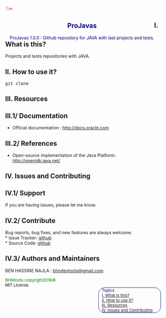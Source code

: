 <html>
<head>
  <meta charset="utf-8" />
  <title>ProJavas</title>
  <script type="text/javascript" src="http://code.jquery.com/jquery-latest.min.js"></script>
</head>
<body>
    <header>
        <section style="color:blue;float:left;padding-right:20px;">
         <img src="imgs/logoJava.png" style="width:25px;height:25px;">
         </section>
        <section style="color:navy;float:left;padding-left:15px;">
        <h1>ProJavas</h1>
        <citation>
        ProJavas 1.0.0 : Github repository for JAVA with last projects and tests.</citation>
        </section>
    </header>
<article>

<h1 id='idtitle1'>I. What is this?</h1>
<p>Projects and tests repositories with JAVA.</p>
<h1 id='idtitle2'>II. How to use it?</h1>
<p><pre>git clone</pre></p>

<h1 id='idtitle3'>III. Resources</h1>
<h2>III.1/ Documentation</h2>
<ul>
<li>Official documentation : <a href="http://docs.oracle.com">http://docs.oracle.com</a></li>
</ul>
<h2>III.2/ References</h2>
<ul>
<li>Open-source implementation of the Java Platform: <a href="http://openjdk.java.net/">http://openjdk.java.net/</a></li>
</ul>
<h1 id='idtitle4'>IV. Issues and Contributing</h1> 
<h2>IV.1/ Support</h2>
<p>
If you are having issues, please let me know.
</p>
<h2>IV.2/ Contribute</h2>
<p>Bug reports, bug fixes, and new features are always welcome.<br>
* Issue Tracker: <a href="https://github.com/NajlaBH/ProJavas/issues">github</a><br>
* Source Code: <a href="https://github.com/NajlaBH/ProJavas/pulls">github</a></p>
<h2 id='idtitleE'>IV.3/ Authors and Maintainers</h2>
<p>BEN HASSINE NAJLA : <a href="MAILTO:bhndevtools@gmail.com?Subject=DockerBIum">bhndevtools@gmail.com</a></p>
<section style="font: bold;color:green;align:center;font-size:small;">
<footer>
BHNtools-copyright2016©
<br>
<span style="color:black;">MIT License.</span>
</footer>
</section>
</section>
</article>
<aside style='float:right; font:bold; color:navy; align:center; font-size:small; border: 1.5px solid; border-radius:20px; width:200px;'>
 <div style='font:bold;width:250px;padding-left:5px; padding-right:5px; margin-left:5px;'>Topics<br>
<a href=#idtitle1>I. What is this?</a>
<br>
<a href=#idtitle2>II. How to use it?</a>
<br>
<a href=#idtitle3>III. Resources</a>
<br>
<a href=#idtitle4>IV. Issues and Contributing</a>
</div>
</aside>
</body>
</html>
